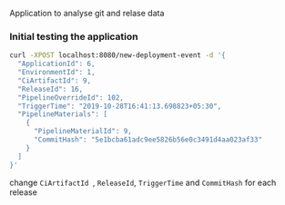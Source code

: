 Application to analyse git and relase data

### Initial testing the application
```bash
curl -XPOST localhost:8080/new-deployment-event -d '{
  "ApplicationId": 6,
  "EnvironmentId": 1,
  "CiArtifactId": 9,
  "ReleaseId": 16,
  "PipelineOverrideId": 102,
  "TriggerTime": "2019-10-28T16:41:13.698823+05:30",
  "PipelineMaterials": [
    {
      "PipelineMaterialId": 9,
      "CommitHash": "5e1bcba61adc9ee5826b56e0c3491d4aa023af33"
    }
  ]
}'
```

change `CiArtifactId `,  `ReleaseId`, `TriggerTime` and `CommitHash` for each release